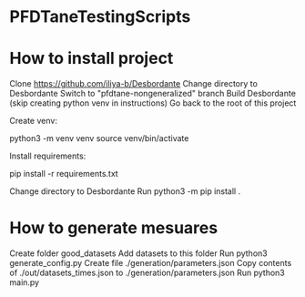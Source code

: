 # PFDTaneTestingScripts

# How to install project
Clone https://github.com/iliya-b/Desbordante
Change directory to Desbordante
Switch to "pfdtane-nongeneralized" branch
Build Desbordante (skip creating python venv in instructions)
Go back to the root of this project

Create venv:

python3 -m venv venv
source venv/bin/activate

Install requirements:

pip install -r requirements.txt

Change directory to Desbordante
Run python3 -m pip install .

# How to generate mesuares
Create folder good_datasets
Add datasets to this folder
Run python3 generate_config.py
Create file ./generation/parameters.json
Copy contents of ./out/datasets_times.json to ./generation/parameters.json
Run python3 main.py